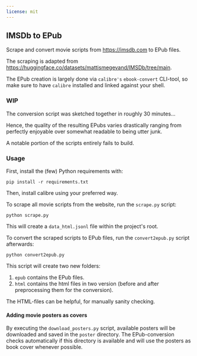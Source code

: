 ```yaml
---
license: mit
---
```

## IMSDb to EPub

Scrape and convert movie scripts from https://imsdb.com to EPub files.

The scraping is adapted from https://huggingface.co/datasets/mattismegevand/IMSDb/tree/main.

The EPub creation is largely done via `calibre's` `ebook-convert` CLI-tool, so make sure to have `calibre` installed and linked against your shell.

### WIP

The conversion script was sketched together in roughly 30 minutes...

Hence, the quality of the resulting EPubs varies drastically ranging from perfectly enjoyable over somewhat readable to being utter junk.

A notable portion of the scripts entirely fails to build.

### Usage

First, install the (few) Python requirements with:

```shell
pip install -r requirements.txt
```

Then, install calibre using your preferred way.

To scrape all movie scripts from the website, run the `scrape.py` script:

```shell
python scrape.py
```

This will create a `data_html.jsonl` file within the project's root.

To convert the scraped scripts to EPub files, run the `convert2epub.py` script afterwards:

```shell
python convert2epub.py
```

This script will create two new folders: 
1. `epub` contains the EPub files.
2. `html` contains the html files in two version (before and after preprocessing them for the conversion).

The HTML-files can be helpful, for manually sanity checking.

#### Adding movie posters as covers

By executing the `download_posters.py` script, available posters will be downloaded and saved in the `poster` directory.
The EPub-conversion checks automatically if this directory is available and will use the posters as book cover whenever possible.
